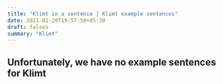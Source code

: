 ```yaml
---
title: "Klimt in a sentence | Klimt example sentences"
date: 2021-01-20T19:57:50+05:30
draft: falses
summary: "Klimt"
---
```

## Unfortunately, we have no example sentences for Klimt                 
